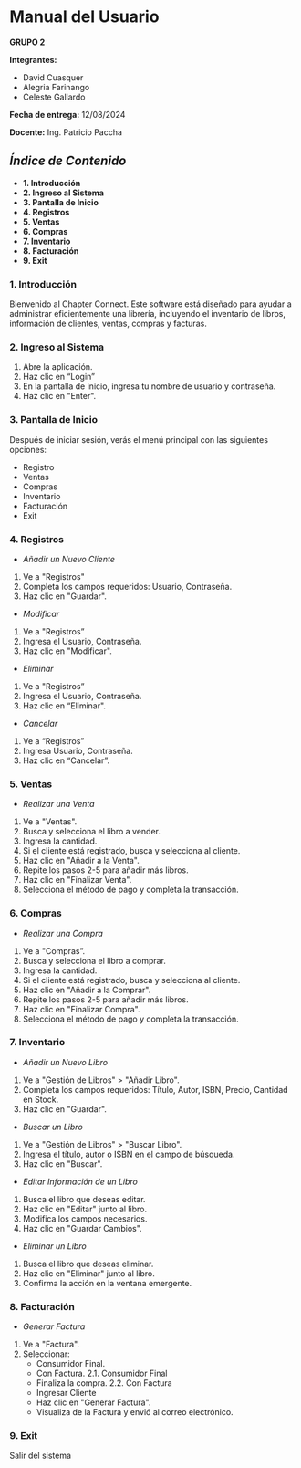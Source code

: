 
# Manual del Usuario

**GRUPO 2**

**Integrantes:**
- David Cuasquer
- Alegria Farinango
- Celeste Gallardo

**Fecha de entrega:** 12/08/2024

**Docente:** Ing. Patricio Paccha


## ***Índice de Contenido*** 
  -  **1. Introducción** 
  -  **2. Ingreso al Sistema** 
  -  **3. Pantalla de Inicio**
  -  **4. Registros**
  -  **5. Ventas**
  -  **6. Compras**
  -  **7. Inventario**
  -  **8. Facturación**
  -  **9. Exit**


### **1. Introducción** 
Bienvenido al Chapter Connect. Este software está diseñado para ayudar a administrar eficientemente una librería, incluyendo el inventario de libros, información de clientes, ventas, compras y facturas.

### **2. Ingreso al Sistema**
1. Abre la aplicación.
2. Haz clic en “Login”
3. En la pantalla de inicio, ingresa tu nombre de usuario y contraseña.
4. Haz clic en "Enter".

### **3. Pantalla de Inicio**
Después de iniciar sesión, verás el menú principal con las siguientes opciones:
- Registro
- Ventas
- Compras
- Inventario
- Facturación
- Exit

### **4. Registros**
- *Añadir un Nuevo Cliente*
1. Ve a "Registros" 
2. Completa los campos requeridos: Usuario, Contraseña.
3. Haz clic en "Guardar".

- *Modificar*
1. Ve a "Registros”
2. Ingresa el Usuario, Contraseña.
3. Haz clic en "Modificar".

- *Eliminar*
1. Ve a "Registros”
2. Ingresa el Usuario, Contraseña.
3. Haz clic en “Eliminar".

- *Cancelar*
1. Ve a “Registros”
2. Ingresa Usuario, Contraseña.
3. Haz clic en “Cancelar”.

### **5. Ventas**
-  *Realizar una Venta*
1. Ve a "Ventas".
2. Busca y selecciona el libro a vender.
3. Ingresa la cantidad.
4. Si el cliente está registrado, busca y selecciona al cliente.
5. Haz clic en "Añadir a la Venta".
6. Repite los pasos 2-5 para añadir más libros.
7. Haz clic en "Finalizar Venta".
8. Selecciona el método de pago y completa la transacción.

### **6. Compras**	
-  *Realizar una Compra*
1. Ve a "Compras”.
2. Busca y selecciona el libro a comprar.
3. Ingresa la cantidad.
4. Si el cliente está registrado, busca y selecciona al cliente.
5. Haz clic en "Añadir a la Comprar".
6. Repite los pasos 2-5 para añadir más libros.
7. Haz clic en "Finalizar Compra".
8. Selecciona el método de pago y completa la transacción.

### **7. Inventario**
- *Añadir un Nuevo Libro*
1. Ve a "Gestión de Libros" > "Añadir Libro".
2. Completa los campos requeridos: Título, Autor, ISBN, Precio, Cantidad en Stock.
3. Haz clic en "Guardar".

 - *Buscar un Libro*
1. Ve a "Gestión de Libros" > "Buscar Libro".
2. Ingresa el título, autor o ISBN en el campo de búsqueda.
3. Haz clic en "Buscar".

-  *Editar Información de un Libro*
1. Busca el libro que deseas editar.
2. Haz clic en "Editar" junto al libro.
3. Modifica los campos necesarios.
4. Haz clic en "Guardar Cambios".

-  *Eliminar un Libro*
1. Busca el libro que deseas eliminar.
2. Haz clic en "Eliminar" junto al libro.
3. Confirma la acción en la ventana emergente.

### **8. Facturación** 
- *Generar Factura*
1. Ve a "Factura".
2. Seleccionar:
  	- Consumidor Final.
	- Con Factura.
2.1. Consumidor Final
	- Finaliza la compra.
2.2. Con Factura
	- Ingresar Cliente
    - Haz clic en "Generar Factura".
    - Visualiza de la Factura y envió al correo electrónico.

### **9. Exit**
Salir del sistema

